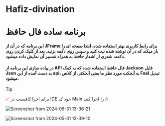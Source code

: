 # Hafiz-divination
 # برنامه ساده فال حافظ
#### این برنامه که در آن از JFrame برای رابط کاربری بهتر استفاده شده، ابتدا صفحه ای را باز میکند که در آن نوشته شده نیت کنید و سپس روی دکمه بزنید. بعد از کلیک کردن روی دکمه، شعری از اشعار حافظ به همراه تفسیر آن نمایش داده میشود.

#### در پیاده سازی این برنامه از API فال حافظ استفاده شده که به کمک Jackson فایل Json به دست آمده از این api، به آبجکت مورد نظر ما یعنی آبجکتی از کلاس Faal تبدیل میشود.


> [!TIP]
>:white_check_mark: برای اجرا کافیست در IDE خود کد Main را اجرا کنید :)





 
![Screenshot from 2024-05-31 13-36-21](https://github.com/Amk1400/Hafiz-divination/assets/91870278/fbf975b8-67b4-40c2-b2f9-fe5d5d333080)

![Screenshot from 2024-05-31 13-39-10](https://github.com/Amk1400/Hafiz-divination/assets/91870278/2c791b21-2e25-4dde-be7a-163e7e9ca9fb)



